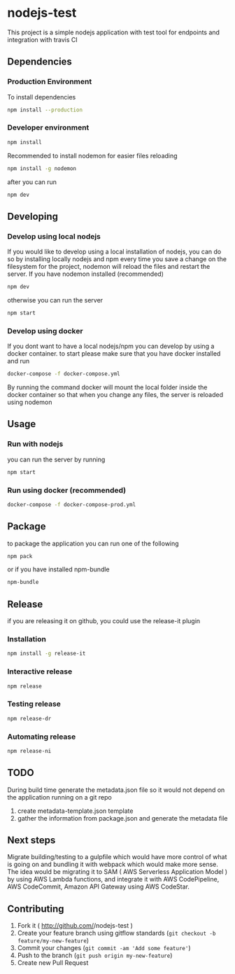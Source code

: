 # nodejs-test
This project is a simple nodejs application with test tool for endpoints and integration with travis CI

## Dependencies
### Production Environment
To install dependencies
```bash
npm install --production
```
### Developer environment
```bash
npm install
```
Recommended to install nodemon for easier files reloading
```bash
npm install -g nodemon
```
after you can run
```bash
npm dev
```


## Developing
### Develop using local nodejs
If you would like to develop using a local installation of nodejs, you can do so by installing locally nodejs and npm
every time you save a change on the filesystem for the project, nodemon will reload the files and restart the server.
If you have nodemon installed (recommended)
```bash
npm dev
```
otherwise you can run the server
```bash
npm start
```

### Develop using docker
If you dont want to have a local nodejs/npm you can develop by using a docker container.
to start please make sure that you have docker installed and run
```bash
docker-compose -f docker-compose.yml
```
By running the command docker will mount the local folder inside the docker container so that when you change any files,
the server is reloaded using nodemon

## Usage
### Run with nodejs
you can run the server by running
```bash
npm start
```
### Run using docker (recommended)
```bash
docker-compose -f docker-compose-prod.yml
```

## Package
to package the application you can run one of the following
```bash
npm pack
```
or if you have installed npm-bundle
```bash
npm-bundle
```
## Release
if you are releasing it on github, you could use the release-it plugin
### Installation
```bash
npm install -g release-it
```
### Interactive release
```bash
npm release
```
### Testing release
```bash
npm release-dr
```
### Automating release
```bash
npm release-ni
```

## TODO
During build time generate the metadata.json file so it would not depend on the application running on a git repo
1) create metadata-template.json template
2) gather the information from package.json and generate the metadata file

## Next steps
Migrate building/testing to a gulpfile which would have more control of what is going on and bundling it with webpack which would make more sense.
The idea would be migrating it to SAM ( AWS Serverless Application Model ) by using AWS Lambda functions, and integrate it with AWS CodePipeline, AWS CodeCommit, Amazon API Gateway using AWS CodeStar.

## Contributing

1. Fork it ( http://github.com/<my-github-username>/nodejs-test )
2. Create your feature branch using gitflow standards (`git checkout -b feature/my-new-feature`)
3. Commit your changes (`git commit -am 'Add some feature'`)
4. Push to the branch (`git push origin my-new-feature`)
5. Create new Pull Request
